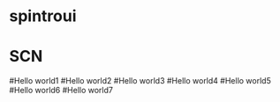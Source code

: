 # spintroui
# SCN
#Hello world1
#Hello world2
#Hello world3
#Hello world4
#Hello world5
#Hello world6
#Hello world7
